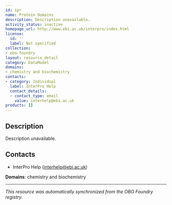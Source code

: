 ```yaml
---
id: ipr
name: Protein Domains
description: Description unavailable.
activity_status: inactive
homepage_url: http://www.ebi.ac.uk/interpro/index.html
license:
  id: ''
  label: Not specified
collection:
- obo-foundry
layout: resource_detail
category: DataModel
domains:
- chemistry and biochemistry
contacts:
- category: Individual
  label: InterPro Help
  contact_details:
  - contact_type: email
    value: interhelp@ebi.ac.uk
products: []
---
```


## Description

Description unavailable.

## Contacts

- InterPro Help (interhelp@ebi.ac.uk)

**Domains**: chemistry and biochemistry

---

*This resource was automatically synchronized from the OBO Foundry registry.*
